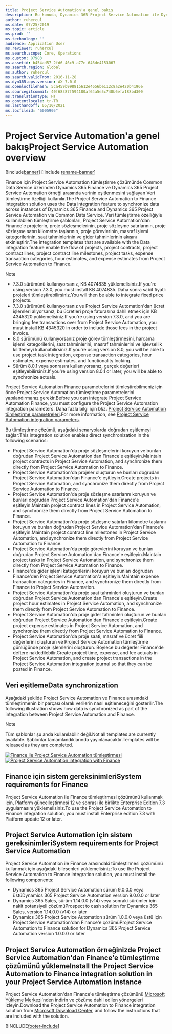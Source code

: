 ```yaml
---
title: Project Service Automation'a genel bakış
description: Bu konuda, Dynamics 365 Project Service Automation ile Dynamics 365 Finance arasındaki tümleştirme çözümü hakkında bilgi sağlanır.
author: ruhercul
ms.date: 07/25/2019
ms.topic: article
ms.prod: ''
ms.technology: ''
audience: Application User
ms.reviewer: ruhercul
ms.search.scope: Core, Operations
ms.custom: 87983
ms.assetid: b454ad57-2fd6-46c9-a77e-646de4153067
ms.search.region: Global
ms.author: ruhercul
ms.search.validFrom: 2016-11-28
ms.dyn365.ops.version: AX 7.0.0
ms.openlocfilehash: 5ca459b99881b612e4656be112c8a2e420b4196e
ms.sourcegitcommit: 40f68387f594180af64a5e5c748b6efa188bd300
ms.translationtype: HT
ms.contentlocale: tr-TR
ms.lasthandoff: 05/10/2021
ms.locfileid: "6005905"
---
```

# <a name="project-service-automation-overview"></a><span data-ttu-id="673b3-103">Project Service Automation'a genel bakış</span><span class="sxs-lookup"><span data-stu-id="673b3-103">Project Service Automation overview</span></span>

[!include[banner](../includes/banner.md)]
[!include [rename-banner](~/includes/cc-data-platform-banner.md)]

<span data-ttu-id="673b3-104">Finance için Project Service Automation tümleştirme çözümünde Common Data Service üzerinden Dynamics 365 Finance ve Dynamics 365 Project Service Automation örneği arasında verinin eşitlenmesini sağlayan Veri tümleştirme özelliği kullanılır.</span><span class="sxs-lookup"><span data-stu-id="673b3-104">The Project Service Automation to Finance integration solution uses the Data integration feature to synchronize data across instances of Dynamics 365 Finance and Dynamics 365 Project Service Automation via Common Data Service.</span></span> <span data-ttu-id="673b3-105">Veri tümleştirme özelliğiyle kullanılabilen tümleştirme şablonları, Project Service Automation'dan Finance'e projelerin, proje sözleşmelerinin, proje sözleşme satırlarının, proje sözleşme satırı kilometre taşlarının, proje görevlerinin, masraf işlemi kategorilerinin, saat tahminlerinin ve gider tahminlerinin akışını etkinleştirir.</span><span class="sxs-lookup"><span data-stu-id="673b3-105">The integration templates that are available with the Data integration feature enable the flow of projects, project contracts, project contract lines, project contract line milestones, project tasks, expense transaction categories, hour estimates, and expense estimates from Project Service Automation to Finance.</span></span>

> [!NOTE]
> - <span data-ttu-id="673b3-106">7.3.0 sürümünü kullanıyorsanız, KB 4074835 yüklemelisiniz.</span><span class="sxs-lookup"><span data-stu-id="673b3-106">If you're using version 7.3.0, you must install KB 4074835.</span></span> <span data-ttu-id="673b3-107">Daha sonra sabit fiyatlı projeleri tümleştirebilirsiniz.</span><span class="sxs-lookup"><span data-stu-id="673b3-107">You will then be able to integrate fixed price projects.</span></span>
> - <span data-ttu-id="673b3-108">7.3.0 sürümünü kullanıyorsanız ve Project Service Automation'dan ücret işlemleri alıyorsanız, bu ücretleri proje faturasına dahil etmek için KB 4345320 yüklemelisiniz.</span><span class="sxs-lookup"><span data-stu-id="673b3-108">If you're using version 7.3.0, and you are bringing fee transactions over from Project Service Automation, you must install KB 4345320 in order to include those fees in the project invoice.</span></span>
> - <span data-ttu-id="673b3-109">8.0 sürümünü kullanıyorsanız proje görev tümleştirmesini, harcama işlemi kategorilerini, saat tahminlerini, masraf tahminlerini ve işlevsellik kilitlemeyi kullanabilirsiniz.</span><span class="sxs-lookup"><span data-stu-id="673b3-109">If you're using version 8.0, you will be able to use project task integration, expense transaction categories, hour estimates, expense estimates, and functionality locking.</span></span>
> - <span data-ttu-id="673b3-110">Sürüm 8.0.1 veya sonrasını kullanıyorsanız, gerçek değerleri eşitleyebilirsiniz.</span><span class="sxs-lookup"><span data-stu-id="673b3-110">If you're using version 8.0.1 or later, you will be able to synchronize actuals.</span></span>

<span data-ttu-id="673b3-111">Project Service Automation Finance parametrelerini tümleştirebilmeniz için önce Project Service Automation tümleştirme parametrelerini yapılandırmanız gerekir.</span><span class="sxs-lookup"><span data-stu-id="673b3-111">Before you can integrate Project Service Automation Finance, you must configure the Project Service Automation integration parameters.</span></span> <span data-ttu-id="673b3-112">Daha fazla bilgi için bkz. [Project Service Automation tümleştirme parametreleri](PSA-parameters.md).</span><span class="sxs-lookup"><span data-stu-id="673b3-112">For more information, see [Project Service Automation integration parameters](PSA-parameters.md).</span></span>

<span data-ttu-id="673b3-113">Bu tümleştirme çözümü, aşağıdaki senaryolarda doğrudan eşitlemeyi sağlar:</span><span class="sxs-lookup"><span data-stu-id="673b3-113">This integration solution enables direct synchronization in the following scenarios:</span></span>

- <span data-ttu-id="673b3-114">Project Service Automation'da proje sözleşmelerini koruyun ve bunları doğrudan Project Service Automation'dan Finance'e eşitleyin.</span><span class="sxs-lookup"><span data-stu-id="673b3-114">Maintain project contracts in Project Service Automation, and synchronize them directly from Project Service Automation to Finance.</span></span>
- <span data-ttu-id="673b3-115">Project Service Automation'da projeler oluşturun ve bunları doğrudan Project Service Automation'dan Finance'e eşitleyin.</span><span class="sxs-lookup"><span data-stu-id="673b3-115">Create projects in Project Service Automation, and synchronize them directly from Project Service Automation to Finance.</span></span>
- <span data-ttu-id="673b3-116">Project Service Automation'da proje sözleşme satırlarını koruyun ve bunları doğrudan Project Service Automation'dan Finance'e eşitleyin.</span><span class="sxs-lookup"><span data-stu-id="673b3-116">Maintain project contract lines in Project Service Automation, and synchronize them directly from Project Service Automation to Finance.</span></span>
- <span data-ttu-id="673b3-117">Project Service Automation'da proje sözleşme satırları kilometre taşlarını koruyun ve bunları doğrudan Project Service Automation'dan Finance'e eşitleyin.</span><span class="sxs-lookup"><span data-stu-id="673b3-117">Maintain project contract line milestones in Project Service Automation, and synchronize them directly from Project Service Automation to Finance.</span></span>
- <span data-ttu-id="673b3-118">Project Service Automation'da proje görevlerini koruyun ve bunları doğrudan Project Service Automation'dan Finance'e eşitleyin.</span><span class="sxs-lookup"><span data-stu-id="673b3-118">Maintain project tasks in Project Service Automation, and synchronize them directly from Project Service Automation to Finance.</span></span>
- <span data-ttu-id="673b3-119">Finance'de gider işlemi kategorilerini koruyun ve bunları doğrudan Finance'den Project Service Automation'a eşitleyin.</span><span class="sxs-lookup"><span data-stu-id="673b3-119">Maintain expense transaction categories in Finance, and synchronize them directly from Finance to Project Service Automation.</span></span>
- <span data-ttu-id="673b3-120">Project Service Automation'da proje saat tahminleri oluşturun ve bunları doğrudan Project Service Automation'dan Finance'e eşitleyin.</span><span class="sxs-lookup"><span data-stu-id="673b3-120">Create project hour estimates in Project Service Automation, and synchronize them directly from Project Service Automation to Finance.</span></span>
- <span data-ttu-id="673b3-121">Project Service Automation'da proje gider tahminleri oluşturun ve bunları doğrudan Project Service Automation'dan Finance'e eşitleyin.</span><span class="sxs-lookup"><span data-stu-id="673b3-121">Create project expense estimates in Project Service Automation, and synchronize them directly from Project Service Automation to Finance.</span></span>
- <span data-ttu-id="673b3-122">Project Service Automation'da proje saati, masraf ve ücret fiili değerlerini oluşturun ve Project Service Automation tümleştirme günlüğünde proje işlemlerini oluşturun. Böylece bu değerler Finance'de deftere nakledilebilir.</span><span class="sxs-lookup"><span data-stu-id="673b3-122">Create project time, expense, and fee actuals in Project Service Automation, and create project transactions in the Project Service Automation integration journal so that they can be posted in Finance.</span></span>

## <a name="data-synchronization"></a><span data-ttu-id="673b3-123">Veri eşitleme</span><span class="sxs-lookup"><span data-stu-id="673b3-123">Data synchronization</span></span>

<span data-ttu-id="673b3-124">Aşağıdaki şekilde Project Service Automation ve Finance arasındaki tümleştirmenin bir parçası olarak verilerin nasıl eşitleneceğini gösterilir.</span><span class="sxs-lookup"><span data-stu-id="673b3-124">The following illustration shows how data is synchronized as part of the integration between Project Service Automation and Finance.</span></span>

> [!NOTE]
> <span data-ttu-id="673b3-125">Tüm şablonlar şu anda kullanılabilir değil.</span><span class="sxs-lookup"><span data-stu-id="673b3-125">Not all templates are currently available.</span></span> <span data-ttu-id="673b3-126">Şablonlar tamamlandıklarında yayınlanacaktır.</span><span class="sxs-lookup"><span data-stu-id="673b3-126">Templates will be released as they are completed.</span></span>

<span data-ttu-id="673b3-127">[![Finance ile Project Service Automation tümleştirmesi](./media/PSA-integration.png)](./media/PSA-integration.png)</span><span class="sxs-lookup"><span data-stu-id="673b3-127">[![Project Service Automation integration with Finance](./media/PSA-integration.png)](./media/PSA-integration.png)</span></span>

## <a name="system-requirements-for-finance"></a><span data-ttu-id="673b3-128">Finance için sistem gereksinimleri</span><span class="sxs-lookup"><span data-stu-id="673b3-128">System requirements for Finance</span></span>

<span data-ttu-id="673b3-129">Project Service Automation ile Finance tümleştirmesi çözümünü kullanmak için, Platform güncelleştirmesi 12 ve sonrası ile birlikte Enterprise Edition 7.3 uygulamasını yüklemelisiniz.</span><span class="sxs-lookup"><span data-stu-id="673b3-129">To use the Project Service Automation to Finance integration solution, you must install Enterprise edition 7.3 with Platform update 12 or later.</span></span>

## <a name="system-requirements-for-project-service-automation"></a><span data-ttu-id="673b3-130">Project Service Automation için sistem gereksinimleri</span><span class="sxs-lookup"><span data-stu-id="673b3-130">System requirements for Project Service Automation</span></span>

<span data-ttu-id="673b3-131">Project Service Automation ile Finance arasındaki tümleştirmesi çözümünü kullanmak için aşağıdaki bileşenleri yüklemelisiniz:</span><span class="sxs-lookup"><span data-stu-id="673b3-131">To use the Project Service Automation to Finance integration solution, you must install the following components:</span></span>

- <span data-ttu-id="673b3-132">Dynamics 365 Project Service Automation sürüm 9.0.0.0 veya üstü</span><span class="sxs-lookup"><span data-stu-id="673b3-132">Dynamics 365 Project Service Automation version 9.0.0.0 or later</span></span>
- <span data-ttu-id="673b3-133">Dynamics 365 Sales, sürüm 1.14.0.0 (v14) veya sonraki sürümler için nakit potansiyeli çözümü</span><span class="sxs-lookup"><span data-stu-id="673b3-133">Prospect to cash solution for Dynamics 365 Sales, version 1.14.0.0 (v14) or later</span></span>
- <span data-ttu-id="673b3-134">Dynamics 365 Project Service Automation sürüm 1.0.0.0 veya üstü için Project Service Automation'dan Finance'e çözümü</span><span class="sxs-lookup"><span data-stu-id="673b3-134">Project Service Automation to Finance solution for Dynamics 365 Project Service Automation version 1.0.0.0 or later</span></span>

## <a name="install-the-project-service-automation-to-finance-integration-solution-in-your-project-service-automation-instance"></a><span data-ttu-id="673b3-135">Project Service Automation örneğinizde Project Service Automation'dan Finance'e tümleştirme çözümünü yükleme</span><span class="sxs-lookup"><span data-stu-id="673b3-135">Install the Project Service Automation to Finance integration solution in your Project Service Automation instance</span></span>

<span data-ttu-id="673b3-136">Project Service Automation'dan Finance'e tümleştirme çözümünü [Microsoft Yükleme Merkezi](https://www.microsoft.com/download/details.aspx?id=57016)'nden indirin ve çözüme dahil edilen yönergeleri izleyin.</span><span class="sxs-lookup"><span data-stu-id="673b3-136">Download the Project Service Automation to Finance integration solution from [Microsoft Download Center](https://www.microsoft.com/download/details.aspx?id=57016), and follow the instructions that are included with the solution.</span></span>


[!INCLUDE[footer-include](../includes/footer-banner.md)]